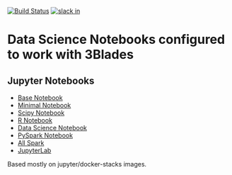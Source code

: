 [![Build Status](https://travis-ci.org/3Blades/notebook-servers.svg?branch=master)](https://travis-ci.org/3Blades/notebook-servers)
[![slack in](https://slackin-pypmyuhqds.now.sh/badge.svg)](https://slackin-pypmyuhqds.now.sh/)

# Data Science Notebooks configured to work with 3Blades

## Jupyter Notebooks

- [Base Notebook](https://github.com/3Blades/notebook-servers/tree/master/base-notebook)
- [Minimal Notebook](https://github.com/3Blades/notebook-servers/tree/master/minimal-notebook)
- [Scipy Notebook](https://github.com/3Blades/notebook-servers/tree/master/scipy-notebook)
- [R Notebook](https://github.com/3Blades/notebook-servers/tree/master/r-notebook)
- [Data Science Notebook](https://github.com/3Blades/notebook-servers/tree/master/datascience-notebook)
- [PySpark Notebook](https://github.com/3Blades/notebook-servers/tree/master/pyspark-notebook)
- [All Spark](https://github.com/3Blades/notebook-servers/tree/master/all-spark-notebook)
- [JupyterLab](https://github.com/3Blades/notebook-servers/tree/master/jupyterlabs)

Based mostly on jupyter/docker-stacks images.
